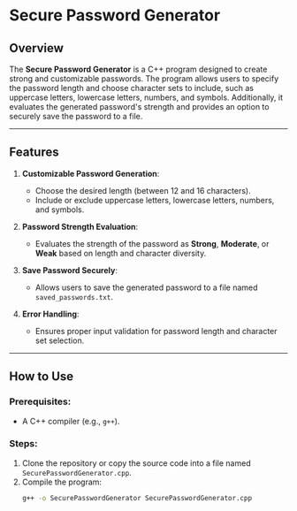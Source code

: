 # Secure Password Generator

## Overview
The **Secure Password Generator** is a C++ program designed to create strong and customizable passwords. The program allows users to specify the password length and choose character sets to include, such as uppercase letters, lowercase letters, numbers, and symbols. Additionally, it evaluates the generated password's strength and provides an option to securely save the password to a file.

---

## Features

1. **Customizable Password Generation**:
   - Choose the desired length (between 12 and 16 characters).
   - Include or exclude uppercase letters, lowercase letters, numbers, and symbols.

2. **Password Strength Evaluation**:
   - Evaluates the strength of the password as **Strong**, **Moderate**, or **Weak** based on length and character diversity.

3. **Save Password Securely**:
   - Allows users to save the generated password to a file named `saved_passwords.txt`.

4. **Error Handling**:
   - Ensures proper input validation for password length and character set selection.

---

## How to Use

### Prerequisites:
- A C++ compiler (e.g., `g++`).

### Steps:
1. Clone the repository or copy the source code into a file named `SecurePasswordGenerator.cpp`.
2. Compile the program:
   ```bash
   g++ -o SecurePasswordGenerator SecurePasswordGenerator.cpp
